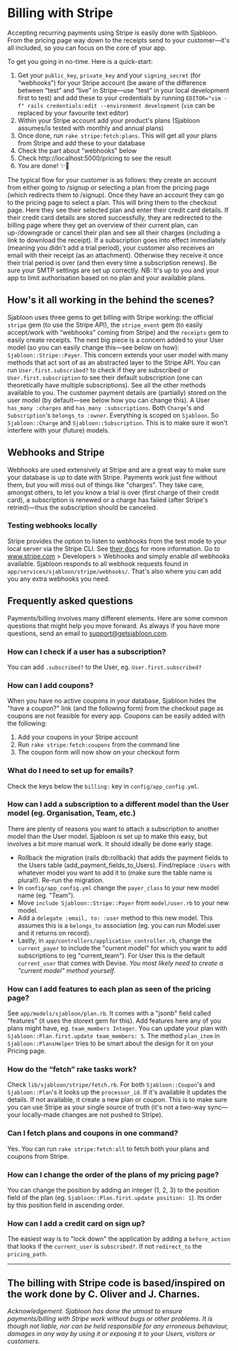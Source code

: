 # Billing with Stripe
Accepting recurring payments using Stripe is easily done with Sjabloon. From the pricing page way down to the receipts send to your customer—it's all included, so you can focus on the core of your app.

To get you going in no-time. Here is a quick-start:

1. Get your `public_key`, `private_key` and your `signing_secret` (for “webhooks”) for your Stripe account (be aware of the difference between “test” and “live” in Stripe—use ”test” in your local development first to test) and add these to your credentials by running `EDITOR="vim -f" rails credentials:edit --environment development` (`vim` can be replaced by your favourite text editor)
2. Within your Stripe account add your product's plans (Sjabloon  assumes/is tested with monthly and annual plans)
3. Once done, run `rake stripe:fetch:plans`. This will get all your plans from Stripe and add these to your database
4. Check the part about "webhooks" below
5. Check http://localhost:5000/pricing to see the result
6. You are done! ✨🤑

The typical flow for your customer is as follows: they create an account from either going to /signup or selecting a plan from the pricing page (which redirects them to /signup). Once they have an account they can go to the pricing page to select a plan. This will bring them to the checkout page. Here they see their selected plan and enter their credit card details. If their credit card details are stored successfully, they are redirected to the billing page where they get an overview of their current plan, can up-/downgrade or cancel their plan and see all their charges (including a link to download the receipt).
If a subscription goes into effect immediately (meaning you didn't add a trial period), your customer also receives an email with their receipt (as an attachment). Otherwise they receive it once their trial period is over (and then every time a subscription renews). Be sure your SMTP settings are set up correctly.
NB: It's up to you and your app to limit authorisation based on no plan and your available plans.

## How's it all working in the behind the scenes?
Sjabloon uses three gems to get billing with Stripe working: the official `stripe` gem (to use the Stripe API), the `stripe_event` gem (to easily accept/work with “webhooks” coming from Stripe) and the `receipts` gem to easily create receipts.
The next big piece is a concern added to your User model (so you can easily change this—see below on how): `Sjabloon::Stripe::Payer`. This concern extends your user model with many methods that act sort of as an abstracted layer to the Stripe API. You can run `User.first.subscribed?` to check if they are subscribed or `User.first.subscription` to see their default subscription (one can theoretically have multiple subscriptions). See all the other methods available to you.
The customer payment details are (partially) stored on the user model (by default—see below how you can change this). A User `has_many :charges` and `has_many :subscriptions`. Both `Charge`'s and `Subscription`'s `belongs_to :owner`.
Everything is scoped on `Sjabloon`. So `Sjabloon::Charge` and `Sjabloon::Subscription`. This is to make sure it won't interfere with your (future) models.

## Webhooks and Stripe
Webhooks are used extensively at Stripe and are a great way to make sure your database is up to date with Stripe.
Payments work just fine without them, but you will miss out of things like "charges". They take care, amongst others, to let you know a trial is over (first charge of their credit card), a subscription is renewed or a charge has failed (after Stripe's retried)—thus the subscription should be canceled.

### Testing webhooks locally
Stripe provides the option to listen to webhooks from the test mode to your local server via the Stripe CLI. See [their docs](https://github.com/stripe/stripe-cli) for more information.
Go to www.stripe.com > Developers > Webhooks and simply enable _all_ webhooks available. Sjabloon responds to all webhook requests found in `app/services/sjabloon/stripe/webhooks/`. That's also where you can add you any extra webhooks you need.

## Frequently asked questions
Payments/billing involves many different elements. Here are some common questions that might help you move forward. As always if you have more questions, send an email to support@getsjabloon.com.

### How can I check if a user has a subscription?
You can add `.subscribed?` to the User, eg. `User.first.subscribed?`

### How can I add coupons?
When you have no active coupons in your database, Sjabloon hides the "have a coupon?" link (and the following form) from the checkout page as coupons are not feasible for every app.
Coupons can be easily added with the following:

1. Add your coupons in your Stripe account
2. Run `rake stripe:fetch:coupons` from the command line
3. The coupon form will now show on your checkout form

### What do I need to set up for emails?
Check the keys below the `billing:` key in `config/app_config.yml`.

### How can I add a subscription to a different model than the User model (eg. Organisation, Team, etc.)
There are plenty of reasons you want to attach a subscription to another model than the User model. Sjabloon is set up to make this easy, but involves a bit more manual work. It should ideally be done early stage.

- Rollback the migration (rails db:rollback) that adds the payment fields to the Users table (add_payment_fields_to_Users). Find/replace `:Users` with whatever model you want to add it to (make sure the table name is plural!). Re-run the migration.
- In `config/app_config.yml` change the `payer_class` to your new model name (eg. "Team").
- Move `include Sjabloon::Stripe::Payer` from `model/user.rb` to your new model.
- Add a `delegate :email, to: :user` method to this new model. This assumes this is a `belongs_to` association (eg. you can run Model.user and it returns on record).
- Lastly, in `app/controllers/application_controller.rb`, change the `current_payer` to include the "current model" for which you want to add subscriptions to (eg "current_team"). For User this is the default `current_user` that comes with Devise. _You most likely need to create a "current model" method yourself._

### How can I add features to each plan as seen of the pricing page?
See `app/models/sjabloon/plan.rb`. It comes with a "jsonb" field called "features" (it uses the storext gem for this). Add features here any of you plans might have, eg. `team_members Integer`. You can update your plan with `Sjabloon::Plan.first.update team_members: 5`. The method `plan_item` in `Sjabloon::PlansHelper` tries to be smart about the design for it on your Pricing page.

### How do the “fetch” rake tasks work?
Check `lib/sjabloon/stripe/fetch.rb`. For both `Sjabloon::Coupon`'s and `Sjabloon::Plan`'s it looks up the `processor_id`. If it's available it updates the details. If not available, it create a new plan or coupon. This is to make sure you can use Stripe as your single source of truth (it's not a two-way sync—your locally-made changes are not pushed to Stripe).

### Can I fetch plans and coupons in one command?
Yes. You can run `rake stripe:fetch:all` to fetch both your plans and coupons from Stripe.

### How can I change the order of the plans of my pricing page?
You can change the position by adding an integer (1, 2, 3) to the position field of the plan (eg. `Sjabloon::Plan.first.update position: 1`). Its order by this position field in ascending order.

### How can I add a credit card on sign up?
The easiest way is to "lock down" the application by adding a `before_action` that looks if the `current_user` is `subscribed?`. If not `redirect_to` the `pricing_path`.










---
The billing with Stripe code is based/inspired on the work done by C. Oliver and J. Charnes.
---
_Acknowledgement. Sjabloon has done the utmost to ensure payments/billing with Stripe work without bugs or other problems. It is though not liable, nor can be held responsible for any erroneous behaviour, damages in any way by using it or exposing it to your Users, visitors or customers._
